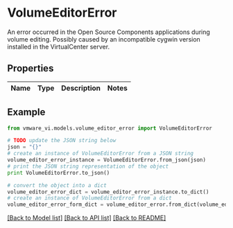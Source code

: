 # VolumeEditorError

An error occurred in the Open Source Components applications during volume editing.  Possibly caused by an incompatible cygwin version installed in the VirtualCenter server. 

## Properties
Name | Type | Description | Notes
------------ | ------------- | ------------- | -------------

## Example

```python
from vmware_vi.models.volume_editor_error import VolumeEditorError

# TODO update the JSON string below
json = "{}"
# create an instance of VolumeEditorError from a JSON string
volume_editor_error_instance = VolumeEditorError.from_json(json)
# print the JSON string representation of the object
print VolumeEditorError.to_json()

# convert the object into a dict
volume_editor_error_dict = volume_editor_error_instance.to_dict()
# create an instance of VolumeEditorError from a dict
volume_editor_error_form_dict = volume_editor_error.from_dict(volume_editor_error_dict)
```
[[Back to Model list]](../README.md#documentation-for-models) [[Back to API list]](../README.md#documentation-for-api-endpoints) [[Back to README]](../README.md)


